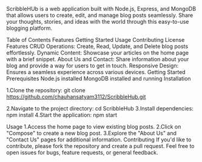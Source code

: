 ScribbleHUb is a web application built with Node.js, Express, and MongoDB that allows users to create, edit, and manage blog posts seamlessly. Share your thoughts, stories, and ideas with the world through this easy-to-use blogging platform.

Table of Contents
Features
Getting Started
Usage
Contributing
License
Features
CRUD Operations: Create, Read, Update, and Delete blog posts effortlessly.
Dynamic Content: Showcase your articles on the home page with a brief snippet.
About Us and Contact: Share information about your blog and provide a way for users to get in touch.
Responsive Design: Ensures a seamless experience across various devices.
Getting Started
Prerequisites
Node.js installed
MongoDB installed and running
Installation

1.Clone the repository:
git clone https://github.com/chauhansatyam3112/ScribbleHub.git

2.Navigate to the project directory:
cd ScribbleHub
3.Install dependencies:
npm install
4.Start the application:
npm start


Usage
1.Access the home page to view existing blog posts.
2.Click on "Compose" to create a new blog post.
3.Explore the "About Us" and "Contact Us" pages for additional information.
Contributing
If you'd like to contribute, please fork the repository and create a pull request. Feel free to open issues for bugs, feature requests, or general feedback.




